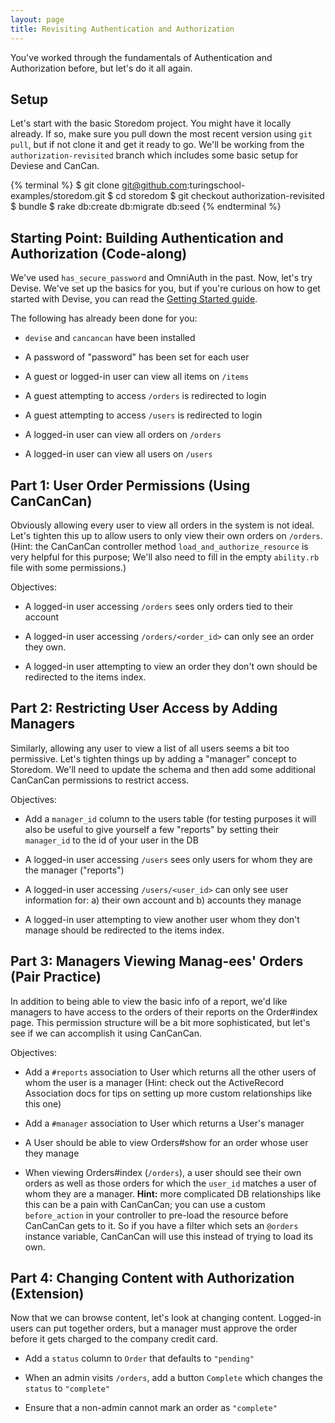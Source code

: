 ```yaml
---
layout: page
title: Revisiting Authentication and Authorization
---
```


You've worked through the fundamentals of Authentication and Authorization before, but let's do it all again.

## Setup

Let's start with the basic Storedom project. You might have it locally already. If so, make sure you pull down the most recent version using `git pull`, but if not clone it and get it ready to go. We'll be working from the `authorization-revisited` branch which includes some basic setup for Deviese and CanCan.

{% terminal %}
$ git clone git@github.com:turingschool-examples/storedom.git
$ cd storedom
$ git checkout authorization-revisited
$ bundle
$ rake db:create db:migrate db:seed
{% endterminal %}

## Starting Point: Building Authentication and Authorization (Code-along)

We've used `has_secure_password` and OmniAuth in the past. Now, let's try Devise. We've set up the basics for you, but if you're curious on how to get started with Devise, you can read the [Getting Started guide](https://github.com/plataformatec/devise#getting-started).

The following has already been done for you:

* `devise` and `cancancan` have been installed
* A password of "password" has been set for each user
* A guest or logged-in user can view all items on `/items`
* A guest attempting to access `/orders` is redirected to login
* A guest attempting to access `/users` is redirected to login

* A logged-in user can view all orders on `/orders`
* A logged-in user can view all users on `/users`

## Part 1: User Order Permissions (Using CanCanCan)

Obviously allowing every user to view all orders in the system is not
ideal. Let's tighten this up to allow users to only view their own
orders on `/orders`. (Hint: the CanCanCan controller method `load_and_authorize_resource` is very helpful for this purpose; We'll also need to fill in the empty `ability.rb` file with some permissions.)

Objectives:

* A logged-in user accessing `/orders` sees only orders tied to their account

* A logged-in user accessing `/orders/<order_id>` can only see an order
they own.

* A logged-in user attempting to view an order they don't own should be
redirected to the items index.

## Part 2: Restricting User Access by Adding Managers

Similarly, allowing any user to view a list of all users seems a bit too
permissive. Let's tighten things up by adding a "manager" concept to
Storedom. We'll need to update the schema and then add some additional
CanCanCan permissions to restrict access.

Objectives:

* Add a `manager_id` column to the users table (for testing purposes it
will also be useful to give yourself a few "reports" by setting their
`manager_id` to the id of your user in the DB

* A logged-in user accessing `/users` sees only users for whom they are
the manager ("reports")

* A logged-in user accessing `/users/<user_id>` can only see user
information for: a) their own account and b) accounts they manage

* A logged-in user attempting to view another user whom they don't manage should be
redirected to the items index.

## Part 3: Managers Viewing Manag-ees' Orders (Pair Practice)

In addition to being able to view the basic info of a report, we'd
like managers to have access to the orders of their reports on the
Order#index page. This permission structure will be a bit more
sophisticated, but let's see if we can accomplish it using CanCanCan.

Objectives:

* Add a `#reports` association to User which returns all the other users
of whom the user is a manager (Hint: check out the ActiveRecord
Association docs for tips on setting up more custom relationships like
this one)

* Add a `#manager` association to User which returns a User's manager

* A User should be able to view Orders#show for an order whose user they
manage

* When viewing Orders#index (`/orders`), a user should see their own
orders as well as those orders for which the `user_id` matches a user
of whom they are a manager. __Hint:__ more complicated DB relationships
like this can be a pain with CanCanCan; you can use a custom `before_action`
in your controller to pre-load the resource before CanCanCan gets to it. So
if you have a filter which sets an `@orders` instance variable, CanCanCan will use this
instead of trying to load its own.

## Part 4: Changing Content with Authorization (Extension)

Now that we can browse content, let's look at changing content. Logged-in users can put together orders, but a manager must approve the order before it gets charged to the company credit card.

* Add a `status` column to `Order` that defaults to `"pending"`

* When an admin visits `/orders`, add a button `Complete` which changes the `status` to `"complete"`

* Ensure that a non-admin cannot mark an order as `"complete"`
